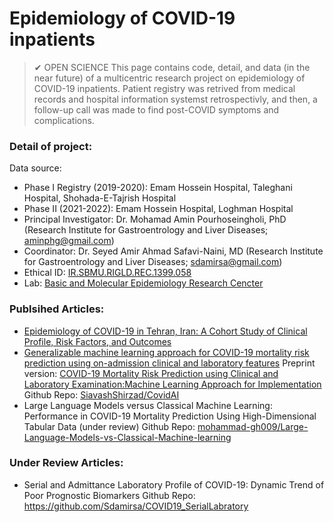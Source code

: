 # Epidemiology of COVID-19 inpatients 
> ✔ OPEN SCIENCE 
This page contains code, detail, and data (in the near future) of a multicentric research project on epidemiology of COVID-19 inpatients. 
Patient registry was retrived from medical records and hospital information systemst retrospectivly, and then, a follow-up call was made to find post-COVID symptoms and complications.

### Detail of project: 
Data source: 
* Phase I Registry (2019-2020): Emam Hossein Hospital, Taleghani Hospital, Shohada-E-Tajrish Hospital
* Phase II (2021-2022): Emam Hossein Hospital, Loghman Hospital
* Principal Investigator: Dr. Mohamad Amin Pourhoseingholi, PhD (Research Institute for Gastroentrology and Liver Diseases; aminphg@gmail.com)
* Coordinator: Dr. Seyed Amir Ahmad Safavi-Naini, MD (Research Institute for Gastroentrology and Liver Diseases; sdamirsa@gmail.com)
* Ethical ID: [IR.SBMU.RIGLD.REC.1399.058](https://ethics.research.ac.ir/EthicsProposalView.php?id=168337)
* Lab: [Basic and Molecular Epidemiology Research Cencter](https://sbmu.ac.ir/index.jsp?siteid=137)

### Publsihed Articles:
* [Epidemiology of COVID-19 in Tehran, Iran: A Cohort Study of Clinical Profile, Risk Factors, and Outcomes](https://doi.org/10.1155/2022/2350063)
* [Generalizable machine learning approach for COVID-19 mortality risk prediction using on-admission clinical and laboratory features](https://doi.org/10.1038/s41598-023-28943-z)
        Preprint version: [COVID-19 Mortality Risk Prediction using Clinical and Laboratory Examination:Machine Learning Approach for Implementation](https://doi.org/10.21203/rs.3.rs-2152771/v1)
        Github Repo: [SiavashShirzad/CovidAI](https://github.com/SiavashShirzad/CovidAI)
* Large Language Models versus Classical Machine Learning: Performance in COVID-19 Mortality Prediction Using High-Dimensional Tabular Data (under review)
        Github Repo: [mohammad-gh009/Large-Language-Models-vs-Classical-Machine-learning](https://github.com/mohammad-gh009/Large-Language-Models-vs-Classical-Machine-learning) 

### Under Review Articles:
* Serial and Admittance Laboratory Profile of COVID-19: Dynamic Trend of Poor Prognostic Biomarkers
        Github Repo: https://github.com/Sdamirsa/COVID19_SerialLabratory
